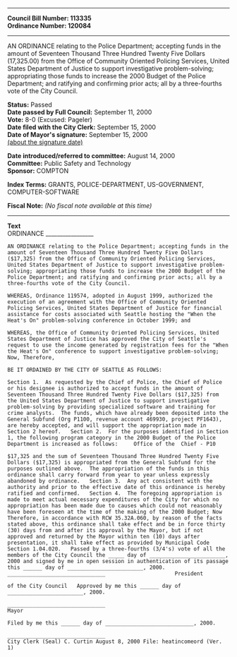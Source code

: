 * * * * *  
  
**Council Bill Number: [](#h0)[](#h2)113335**   
**Ordinance Number: 120084**  
  
* * * * *  
  
AN ORDINANCE relating to the Police Department; accepting funds in the amount of Seventeen Thousand Three Hundred Twenty Five Dollars (17,325.00) from the Office of Community Oriented Policing Services, United States Department of Justice to support investigative problem-solving; appropriating those funds to increase the 2000 Budget of the Police Department; and ratifying and confirming prior acts; all by a three-fourths vote of the City Council.  
  
**Status:** Passed   
**Date passed by Full Council:** September 11, 2000   
**Vote:** 8-0 (Excused: Pageler)   
**Date filed with the City Clerk:** September 15, 2000   
**Date of Mayor's signature:** September 15, 2000   
[(about the signature date)](/~public/approvaldate.htm)   
  
  
**Date introduced/referred to committee:** August 14, 2000   
**Committee:** Public Safety and Technology   
**Sponsor:** COMPTON   
  
**Index Terms:** GRANTS, POLICE-DEPARTMENT, US-GOVERNMENT, COMPUTER-SOFTWARE  
  
**Fiscal Note:** *(No fiscal note available at this time)*  
  
* * * * *  
  
**Text**  
    ORDINANCE _________________  
  
    AN ORDINANCE relating to the Police Department; accepting funds in the  
    amount of Seventeen Thousand Three Hundred Twenty Five Dollars  
    ($17,325) from the Office of Community Oriented Policing Services,  
    United States Department of Justice to support investigative problem-  
    solving; appropriating those funds to increase the 2000 Budget of the  
    Police Department; and ratifying and confirming prior acts; all by a  
    three-fourths vote of the City Council.  
  
    WHEREAS, Ordinance 119574, adopted in August 1999, authorized the  
    execution of an agreement with the Office of Community Oriented  
    Policing Services, United States Department of Justice for financial  
    assistance for costs associated with Seattle hosting the "When the  
    Heat's On" problem-solving conference in October 1999; and  
  
    WHEREAS, the Office of Community Oriented Policing Services, United  
    States Department of Justice has approved the City of Seattle's  
    request to use the income generated by registration fees for the "When  
    the Heat's On" conference to support investigative problem-solving;  
    Now, Therefore,  
  
    BE IT ORDAINED BY THE CITY OF SEATTLE AS FOLLOWS:  
  
    Section 1.  As requested by the Chief of Police, the Chief of Police  
    or his designee is authorized to accept funds in the amount of  
    Seventeen Thousand Three Hundred Twenty Five Dollars ($17,325) from  
    the United States Department of Justice to support investigative  
    problem-solving by providing specialized software and training for  
    crime analysts.  The funds, which have already been deposited into the  
    General Subfund (Org P1100, revenue account 469930, project PF1643),  
    are hereby accepted, and will support the appropriation made in  
    Section 2 hereof.   Section 2.  For the purposes identified in Section  
    1, the following program category in the 2000 Budget of the Police  
    Department is increased as follows:     Office of the  Chief - P10  
  
    $17,325 and the sum of Seventeen Thousand Three Hundred Twenty Five  
    Dollars ($17,325) is appropriated from the General Subfund for the  
    purposes outlined above.  The appropriation of the funds in this  
    ordinance shall carry forward from year to year unless expressly  
    abandoned by ordinance.   Section 3.  Any act consistent with the  
    authority and prior to the effective date of this ordinance is hereby  
    ratified and confirmed.   Section 4.  The foregoing appropriation is  
    made to meet actual necessary expenditures of the City for which no  
    appropriation has been made due to causes which could not reasonably  
    have been foreseen at the time of the making of the 2000 Budget; Now  
    Therefore, in accordance with RCW 35.32A.060, by reason of the facts  
    stated above, this ordinance shall take effect and be in force thirty  
    (30) days from and after its approval by the Mayor, but if not  
    approved and returned by the Mayor within ten (10) days after  
    presentation, it shall take effect as provided by Municipal Code  
    Section 1.04.020.   Passed by a three-fourths (3/4's) vote of all the  
    members of the City Council the _____ day of ________________________,  
    2000 and signed by me in open session in authentication of its passage  
    this ______ day of ________________________, 2000.  
    _______________________________                      President  
  
    of the City Council   Approved by me this ______ day of  
    ________________________, 2000.  
  
    _______________________________  
    Mayor  
  
    Filed by me this ______ day of ____________________________, 2000.  
  
    _______________________________  
    City Clerk (Seal) C. Curtin August 8, 2000 File: heatincomeord (Ver.  
    1)  
